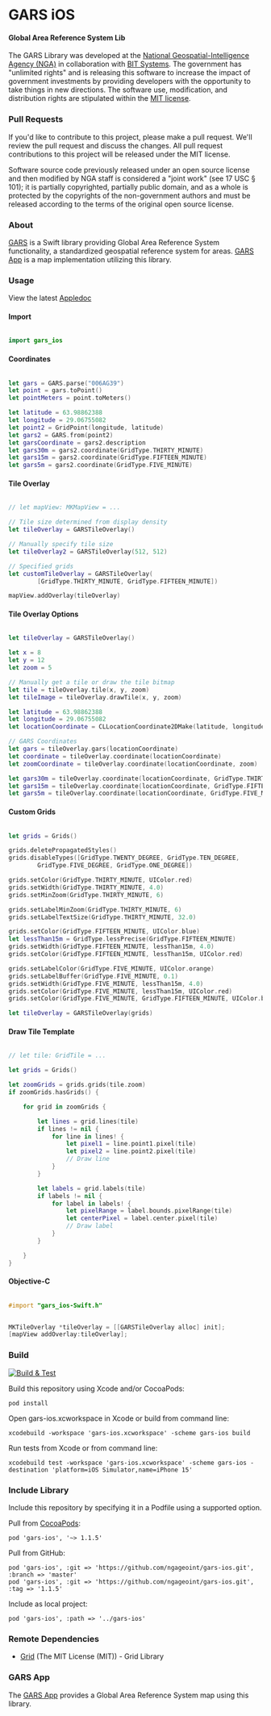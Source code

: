 # GARS iOS

#### Global Area Reference System Lib ####

The GARS Library was developed at the [National Geospatial-Intelligence Agency (NGA)](http://www.nga.mil/) in collaboration with [BIT Systems](https://www.caci.com/bit-systems/). The government has "unlimited rights" and is releasing this software to increase the impact of government investments by providing developers with the opportunity to take things in new directions. The software use, modification, and distribution rights are stipulated within the [MIT license](http://choosealicense.com/licenses/mit/).

### Pull Requests ###
If you'd like to contribute to this project, please make a pull request. We'll review the pull request and discuss the changes. All pull request contributions to this project will be released under the MIT license.

Software source code previously released under an open source license and then modified by NGA staff is considered a "joint work" (see 17 USC § 101); it is partially copyrighted, partially public domain, and as a whole is protected by the copyrights of the non-government authors and must be released according to the terms of the original open source license.

### About ###

[GARS](http://ngageoint.github.io/gars-ios/) is a Swift library providing Global Area Reference System functionality, a standardized geospatial reference system for areas.  [GARS App](https://github.com/ngageoint/gars-ios/tree/master/app) is a map implementation utilizing this library.

### Usage ###

View the latest [Appledoc](http://ngageoint.github.io/gars-ios/docs/api/)

#### Import ####

```swift

import gars_ios

```

#### Coordinates ####

```swift

let gars = GARS.parse("006AG39")
let point = gars.toPoint()
let pointMeters = point.toMeters()

let latitude = 63.98862388
let longitude = 29.06755082
let point2 = GridPoint(longitude, latitude)
let gars2 = GARS.from(point2)
let garsCoordinate = gars2.description
let gars30m = gars2.coordinate(GridType.THIRTY_MINUTE)
let gars15m = gars2.coordinate(GridType.FIFTEEN_MINUTE)
let gars5m = gars2.coordinate(GridType.FIVE_MINUTE)

```

#### Tile Overlay ####

```swift

// let mapView: MKMapView = ...

// Tile size determined from display density
let tileOverlay = GARSTileOverlay()

// Manually specify tile size
let tileOverlay2 = GARSTileOverlay(512, 512)

// Specified grids
let customTileOverlay = GARSTileOverlay(
        [GridType.THIRTY_MINUTE, GridType.FIFTEEN_MINUTE])

mapView.addOverlay(tileOverlay)

```

#### Tile Overlay Options ####

```swift

let tileOverlay = GARSTileOverlay()

let x = 8
let y = 12
let zoom = 5

// Manually get a tile or draw the tile bitmap
let tile = tileOverlay.tile(x, y, zoom)
let tileImage = tileOverlay.drawTile(x, y, zoom)

let latitude = 63.98862388
let longitude = 29.06755082
let locationCoordinate = CLLocationCoordinate2DMake(latitude, longitude)

// GARS Coordinates
let gars = tileOverlay.gars(locationCoordinate)
let coordinate = tileOverlay.coordinate(locationCoordinate)
let zoomCoordinate = tileOverlay.coordinate(locationCoordinate, zoom)

let gars30m = tileOverlay.coordinate(locationCoordinate, GridType.THIRTY_MINUTE)
let gars15m = tileOverlay.coordinate(locationCoordinate, GridType.FIFTEEN_MINUTE)
let gars5m = tileOverlay.coordinate(locationCoordinate, GridType.FIVE_MINUTE)

```

#### Custom Grids ####

```swift

let grids = Grids()

grids.deletePropagatedStyles()
grids.disableTypes([GridType.TWENTY_DEGREE, GridType.TEN_DEGREE,
        GridType.FIVE_DEGREE, GridType.ONE_DEGREE])

grids.setColor(GridType.THIRTY_MINUTE, UIColor.red)
grids.setWidth(GridType.THIRTY_MINUTE, 4.0)
grids.setMinZoom(GridType.THIRTY_MINUTE, 6)

grids.setLabelMinZoom(GridType.THIRTY_MINUTE, 6)
grids.setLabelTextSize(GridType.THIRTY_MINUTE, 32.0)

grids.setColor(GridType.FIFTEEN_MINUTE, UIColor.blue)
let lessThan15m = GridType.lessPrecise(GridType.FIFTEEN_MINUTE)
grids.setWidth(GridType.FIFTEEN_MINUTE, lessThan15m, 4.0)
grids.setColor(GridType.FIFTEEN_MINUTE, lessThan15m, UIColor.red)

grids.setLabelColor(GridType.FIVE_MINUTE, UIColor.orange)
grids.setLabelBuffer(GridType.FIVE_MINUTE, 0.1)
grids.setWidth(GridType.FIVE_MINUTE, lessThan15m, 4.0)
grids.setColor(GridType.FIVE_MINUTE, lessThan15m, UIColor.red)
grids.setColor(GridType.FIVE_MINUTE, GridType.FIFTEEN_MINUTE, UIColor.blue)

let tileOverlay = GARSTileOverlay(grids)

```

#### Draw Tile Template ####

```swift

// let tile: GridTile = ...

let grids = Grids()

let zoomGrids = grids.grids(tile.zoom)
if zoomGrids.hasGrids() {

    for grid in zoomGrids {

        let lines = grid.lines(tile)
        if lines != nil {
            for line in lines! {
                let pixel1 = line.point1.pixel(tile)
                let pixel2 = line.point2.pixel(tile)
                // Draw line
            }
        }

        let labels = grid.labels(tile)
        if labels != nil {
            for label in labels! {
                let pixelRange = label.bounds.pixelRange(tile)
                let centerPixel = label.center.pixel(tile)
                // Draw label
            }
        }

    }
}

```

#### Objective-C ####

```objectivec

#import "gars_ios-Swift.h"

```

```objectivec

MKTileOverlay *tileOverlay = [[GARSTileOverlay alloc] init];
[mapView addOverlay:tileOverlay];

```

### Build ###

[![Build & Test](https://github.com/ngageoint/gars-ios/workflows/Build%20&%20Test/badge.svg)](https://github.com/ngageoint/gars-ios/actions/workflows/build-test.yml)

Build this repository using Xcode and/or CocoaPods:

    pod install

Open gars-ios.xcworkspace in Xcode or build from command line:

    xcodebuild -workspace 'gars-ios.xcworkspace' -scheme gars-ios build

Run tests from Xcode or from command line:

    xcodebuild test -workspace 'gars-ios.xcworkspace' -scheme gars-ios -destination 'platform=iOS Simulator,name=iPhone 15'

### Include Library ###

Include this repository by specifying it in a Podfile using a supported option.

Pull from [CocoaPods](https://cocoapods.org/pods/gars-ios):

    pod 'gars-ios', '~> 1.1.5'

Pull from GitHub:

    pod 'gars-ios', :git => 'https://github.com/ngageoint/gars-ios.git', :branch => 'master'
    pod 'gars-ios', :git => 'https://github.com/ngageoint/gars-ios.git', :tag => '1.1.5'

Include as local project:

    pod 'gars-ios', :path => '../gars-ios'

### Remote Dependencies ###

* [Grid](https://github.com/ngageoint/grid-ios) (The MIT License (MIT)) - Grid Library

### GARS App ###

The [GARS App](https://github.com/ngageoint/gars-ios/tree/master/app) provides a Global Area Reference System map using this library.

